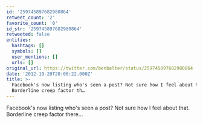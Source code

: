 ```yaml
---
id: '259745897682980864'
retweet_count: '2'
favorite_count: '0'
id_str: '259745897682980864'
retweeted: false
entities:
  hashtags: []
  symbols: []
  user_mentions: []
  urls: []
original_url: https://twitter.com/benbalter/status/259745897682980864
date: '2012-10-20T20:00:22.000Z'
title: >-
  Facebook's now listing who's seen a post? Not sure how I feel about that.
  Borderline creep factor th…
---
```


Facebook's now listing who's seen a post? Not sure how I feel about that. Borderline creep factor there…